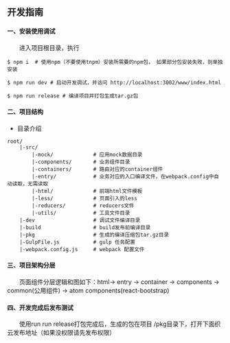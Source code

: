 ﻿
## 开发指南

#### 一、安装使用调试

&emsp;&emsp;进入项目根目录，执行

```
$ npm i  # 使用npm（不要使用tnpm）安装所需要的npm包， 如果部分包安装失败，则单独安装

$ npm run dev # 启动开发调试，并访问 http://localhost:3002/www/index.html

$ npm run release # 编译项目并打包生成tar.gz包

```

#### 二、项目结构

- 目录介绍

```
root/
    |-src/
        |-mock/             # 应用mock数据目录
        |-components/       # 业务组件目录
        |-containers/       # 路由对应的container组件
        |-entry/            # 业务对应的入口编译文件，在webpack.config中自动读取，无需读取
        |-html/             # 前端html文件模板
        |-less/             # 页面引入的less
        |-reducers/         # reducers文件
        |-utils/            # 工具文件目录
    |-dev                   # 调试文件编译目录
    |-build                 # build发布前编译目录
    |-pkg                   # 生成的编译压缩包tar.gz目录
    |-GulpFile.js           # gulp 任务配置
    |-webpack.config.js     # webpack 配置文件
```

#### 三、项目架构分层

&emsp;&emsp;页面组件分层逻辑和图如下：html-> entry -> container -> components -> common(公用组件) -> atom components(react-bootstrap)

#### 四、开发完成后发布测试

&emsp;&emsp;使用run run release打包完成后，生成的包在项目 /pkg目录下，打开下面织云发布地址（如果没权限请先发布权限）